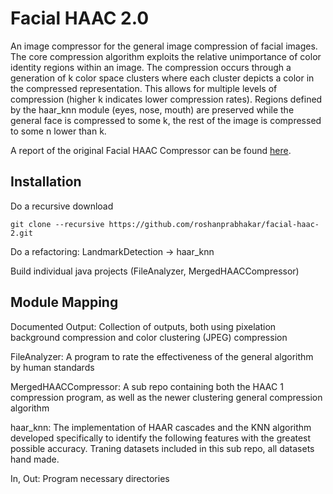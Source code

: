 # Facial HAAC 2.0
An image compressor for the general image compression of facial images. The core compression algorithm exploits the relative unimportance of color identity regions within an image. The compression occurs through a generation of k color space clusters where each cluster depicts a color in the compressed representation. This allows for multiple levels of compression (higher k indicates lower compression rates). Regions defined by the haar_knn module (eyes, nose, mouth) are preserved while the general face is compressed to some k, the rest of the image is compressed to some n lower than k.

A report of the original Facial HAAC Compressor can be found [here](https://theinformaticists.com/2019/08/28/building-a-human-centric-lossy-compressor-for-facial-images/).

Installation
---
Do a recursive download
```
git clone --recursive https://github.com/roshanprabhakar/facial-haac-2.git
```

Do a refactoring: LandmarkDetection -> haar_knn

Build individual java projects (FileAnalyzer, MergedHAACCompressor)


Module Mapping
---
Documented Output: 
Collection of outputs, both using pixelation background compression and color clustering (JPEG) compression

FileAnalyzer: 
A program to rate the effectiveness of the general algorithm by human standards

MergedHAACCompressor:
A sub repo containing both the HAAC 1 compression program, as well as the newer clustering general compression algorithm

haar_knn:
The implementation of HAAR cascades and the KNN algorithm developed specifically to identify the following features with the greatest possible accuracy. Traning datasets included in this sub repo, all datasets hand made.

In, Out: 
Program necessary directories
